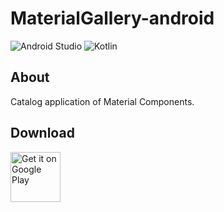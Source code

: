 # MaterialGallery-android  

![Android Studio](https://img.shields.io/badge/Android%20Studio-4.2.0%20Canary13-green.svg)
![Kotlin](https://img.shields.io/badge/kotlin-1.4.10-yellow.svg)

## About  
Catalog application of Material Components.  

## Download  

[<img src="https://play.google.com/intl/en_us/badges/images/generic/en_badge_web_generic.png"
alt="Get it on Google Play" height="80">](https://play.google.com/store/apps/details?id=com.numero.material_gallery)
